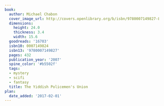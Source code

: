 ```yaml
---
book:
  author: Michael Chabon
  cover_image_url: http://covers.openlibrary.org/b/isbn/9780007149827-L.jpg
  dimensions:
    height: 24.0
    thickness: 3.4
    width: 15.6
  goodreads: '16703'
  isbn10: 0007149824
  isbn13: '9780007149827'
  pages: 432
  publication_year: '2007'
  spine_color: '#b5502f'
  tags:
  - mystery
  - scifi
  - fantasy
  title: The Yiddish Policemen's Union
plan:
  date_added: '2017-02-01'
---
```


